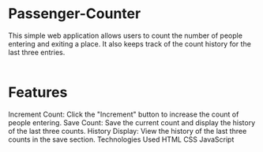 # Passenger-Counter<br>
This simple web application allows users to count the number of people entering and exiting a place. It also keeps track of the count history for the last three entries.
<br><br>
# Features
Increment Count: Click the "Increment" button to increase the count of people entering.
Save Count: Save the current count and display the history of the last three counts.
History Display: View the history of the last three counts in the save section.
Technologies Used
HTML
CSS
JavaScript